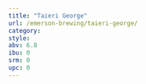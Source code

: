 ```yaml
---
title: "Taieri George"
url: /emerson-brewing/taieri-george/
category: 
style: 
abv: 6.8
ibu: 0
srm: 0
upc: 0
---
```


